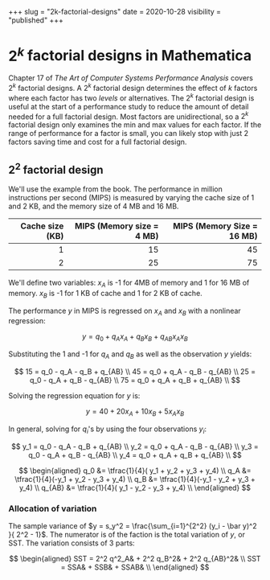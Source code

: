 +++
slug = "2k-factorial-designs"
date = 2020-10-28
visibility = "published"
+++

# $2^k$ factorial designs in Mathematica

Chapter 17 of *The Art of Computer Systems Performance Analysis* covers $2^k$
factorial designs. A $2^k$ factorial design determines the effect of $k$ factors
where each factor has two *levels* or alternatives. The $2^k$ factorial design
is useful at the start of a performance study to reduce the amount of detail
needed for a full factorial design. Most factors are unidirectional, so a $2^k$
factorial design only examines the min and max values for each factor. If the
range of performance for a factor is small, you can likely stop with just 2 
factors saving time and cost for a full factorial design.

## $2^2$ factorial design

We'll use the example from the book. The performance in million instructions per
second (MIPS) is measured by varying the cache size of 1 and 2 KB, and the 
memory size of 4 MB and 16 MB.

| Cache size (KB) | MIPS (Memory size = 4 MB) | MIPS (Memory Size = 16 MB) |
|----------------:|--------------------------:|---------------------------:|
|               1 |                        15 |                         45 |
|               2 |                        25 |                         75 |

We'll define two variables: $x_A$ is -1 for 4MB of memory and 1 for 16 MB of 
memory. $x_B$ is -1 for 1 KB of cache and 1 for 2 KB of cache.

The performance $y$ in MIPS is regressed on $x_A$ and $x_B$ with a nonlinear 
regression:

$$
y = q_0 + q_A x_A + q_B x_B + q_{AB} x_A x_B
$$

Substituting the 1 and -1 for $q_A$ and $q_B$ as well as the observation $y$ 
yields:

$$
15 = q_0 - q_A - q_B + q_{AB} \\
45 = q_0 + q_A - q_B - q_{AB} \\
25 = q_0 - q_A + q_B - q_{AB} \\
75 = q_0 + q_A + q_B + q_{AB} \\
$$

Solving the regression equation for $y$ is:

$$
y = 40 + 20x_A + 10 x_B + 5 x_A x_B
$$

In general, solving for $q_i$'s by using the four observations $y_i$:

$$
y_1 = q_0 - q_A - q_B + q_{AB} \\ 
y_2 = q_0 + q_A - q_B - q_{AB} \\ 
y_3 = q_0 - q_A + q_B - q_{AB} \\ 
y_4 = q_0 + q_A + q_B + q_{AB} \\ 
$$

$$
\begin{aligned}
q_0    &= \tfrac{1}{4}( y_1 + y_2 + y_3 + y_4) \\  
q_A    &= \tfrac{1}{4}(-y_1 + y_2 - y_3 + y_4) \\ 
q_B    &= \tfrac{1}{4}(-y_1 - y_2 + y_3 + y_4) \\ 
q_{AB} &= \tfrac{1}{4}( y_1 - y_2 - y_3 + y_4) \\ 
\end{aligned}
$$

### Allocation of variation

The sample variance of 
$y = s_y^2 = \frac{\sum_{i=1}^{2^2} (y_i - \bar y)^2 }{ 2^2 - 1}$.
The numerator is of the faction is the total variation of $y$, or SST. The 
variation consists of 3 parts:

$$
\begin{aligned}
SST = 2^2 q^2_A& + 2^2 q_B^2& + 2^2 q_{AB}^2& \\
SST = SSA& + SSB& + SSAB& \\
\end{aligned}
$$






